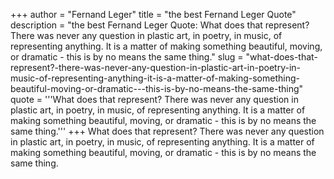 +++
author = "Fernand Leger"
title = "the best Fernand Leger Quote"
description = "the best Fernand Leger Quote: What does that represent? There was never any question in plastic art, in poetry, in music, of representing anything. It is a matter of making something beautiful, moving, or dramatic - this is by no means the same thing."
slug = "what-does-that-represent?-there-was-never-any-question-in-plastic-art-in-poetry-in-music-of-representing-anything-it-is-a-matter-of-making-something-beautiful-moving-or-dramatic---this-is-by-no-means-the-same-thing"
quote = '''What does that represent? There was never any question in plastic art, in poetry, in music, of representing anything. It is a matter of making something beautiful, moving, or dramatic - this is by no means the same thing.'''
+++
What does that represent? There was never any question in plastic art, in poetry, in music, of representing anything. It is a matter of making something beautiful, moving, or dramatic - this is by no means the same thing.
